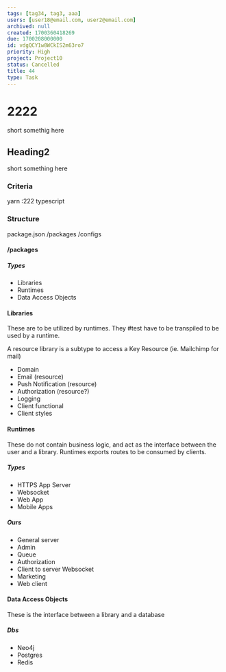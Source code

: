 ```yaml
---
tags: [tag34, tag3, aaa]
users: [user18@email.com, user2@email.com]
archived: null
created: 1700360418269
due: 1700208000000
id: vdgQCY1w8WCkIS2m63ro7
priority: High
project: Project10
status: Cancelled
title: 44
type: Task
---
```

<!-- GENERATED WITH GITDOWN; DO NOT CHANGE -->

# 2222

short somethig here

## Heading2

short something here

### Criteria

yarn :222 typescript

### Structure

package.json /packages /configs

#### /packages

##### Types

* Libraries
* Runtimes
* Data Access Objects

#### Libraries

These are to be utilized by runtimes. They #test have to be transpiled to be used by a runtime.

A resource library is a subtype to access a Key Resource (ie. Mailchimp for mail)

* Domain
* Email (resource)
* Push Notification (resource)
* Authorization (resource?)
* Logging
* Client functional
* Client styles

#### Runtimes

These do not contain business logic, and act as the interface between the user and a library. Runtimes exports routes to be consumed by clients.

##### Types

* HTTPS App Server
* Websocket
* Web App
* Mobile Apps

##### Ours

* General server
* Admin
* Queue
* Authorization
* Client to server Websocket
* Marketing
* Web client

#### Data Access Objects

These is the interface between a library and a database

##### Dbs

* Neo4j
* Postgres
* Redis